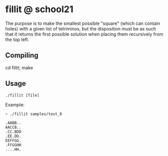 # fillit @ school21

The purpose is to make the smallest possible "square" (which can contain holes) 
with a given list of tetriminos, but the disposition must be as such that it returns the first
possible solution when placing them recursively from the top left.

## Compiling
cd fillit; make

## Usage
`./fillit [file]`

Example:
```
~ ./fillit samples/test_8

.AABB..
AACCB..
.CC.BDD
.EE.DD.
EEFFGG.
.FFGGHH
....HH.
```
